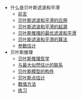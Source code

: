 * 什么是贝叶斯滤波和平滑
  * [前言](note/chapter1/前言.md)
  * [贝叶斯滤波和平滑的应用](note/chapter1/贝叶斯滤波和平滑的应用.md)
  * [贝叶斯滤波和平滑的起源](note/chapter1/贝叶斯滤波和平滑的起源.md)
  * [贝叶斯推理的最优滤波和平滑](note/chapter1/贝叶斯滤波的最优滤波和平滑.md)
  * [贝叶斯滤波和平滑的算法](note/chapter1/贝叶斯滤波和平滑的算法.md)
  * [参数估计](note/chapter1/参数估计.md)
* 贝叶斯推理
  * [贝叶斯推理哲学](note/chapter2/贝叶斯推理哲学.md)
  * [与最大似然估计的联系](note/chapter2/与最大似然估计的联系.md)
  * [贝叶斯模型的构件](note/chapter2/贝叶斯模型的构件.md)
  * [贝叶斯点估计](note/chapter2/贝叶斯点估计.md)
  * [数值方法](note/chapter2/数值方法.md)
  * [练习](note/chapter2/练习.md)









